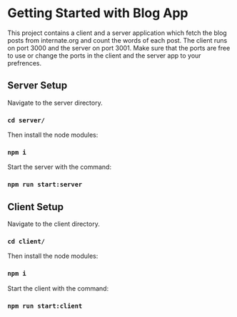 # Getting Started with Blog App

This project contains a client and a server application which fetch the blog posts from internate.org and count the words of each post. The client runs on port 3000 and the server on port 3001.
Make sure that the ports are free to use or change the ports in the client and the server app to your prefrences.

## Server Setup

Navigate to the server directory.

### `cd server/`

Then install the node modules:

### `npm i`

Start the server with the command:

### `npm run start:server`


## Client Setup

Navigate to the client directory.

### `cd client/`

Then install the node modules:

### `npm i`

Start the client with the command:

### `npm run start:client`
